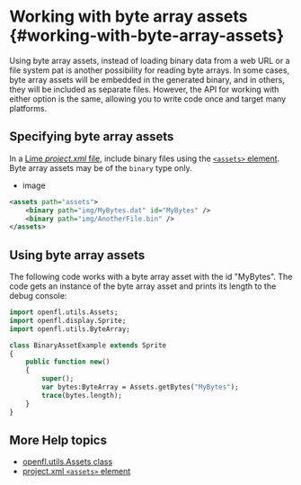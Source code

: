 # Working with byte array assets {#working-with-byte-array-assets}

Using byte array assets, instead of loading binary data from a web URL or a file
system pat is another possibility for reading byte arrays. In some cases, byte
array assets will be embedded in the generated binary, and in others, they will
be included as separate files. However, the API for working with either option
is the same, allowing you to write code once and target many platforms.

## Specifying byte array assets

In a
[Lime _project.xml_ file](https://lime.openfl.org/docs/project-files/xml-format/),
include binary files using the
[`<assets>` element](https://lime.openfl.org/docs/project-files/xml-format/#assets).
Byte array assets may be of the `binary` type only.

- image

```xml
<assets path="assets">
	<binary path="img/MyBytes.dat" id="MyBytes" />
	<binary path="img/AnotherFile.bin" />
</assets>
```

## Using byte array assets

The following code works with a byte array asset with the id "MyBytes". The code
gets an instance of the byte array asset and prints its length to the debug
console:

```haxe
import openfl.utils.Assets;
import openfl.display.Sprite;
import openfl.utils.ByteArray;

class BinaryAssetExample extends Sprite
{
	public function new()
	{
		super();
		var bytes:ByteArray = Assets.getBytes("MyBytes");
		trace(bytes.length);
	}
}
```

## More Help topics

- [openfl.utils.Assets class](https://api.openfl.org/openfl/utils/Assets.html)
- [project.xml `<assets>` element](https://lime.openfl.org/docs/project-files/xml-format/#assets)
